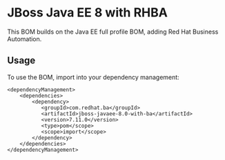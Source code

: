 JBoss Java EE 8 with RHBA
===================================

This BOM builds on the Java EE full profile BOM, adding Red Hat Business Automation.

Usage
-----

To use the BOM, import into your dependency management:

    <dependencyManagement>
        <dependencies>
            <dependency>
               <groupId>com.redhat.ba</groupId>
               <artifactId>jboss-javaee-8.0-with-ba</artifactId>
               <version>7.11.0</version>
               <type>pom</scope>
               <scope>import</scope>
            </dependency>
        </dependencies>
    </dependencyManagement>
